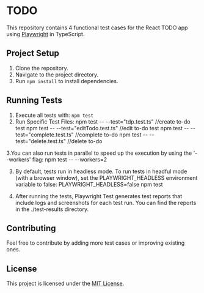 # TODO

This repository contains 4 functional test cases for the React TODO app using [Playwright](https://playwright.dev/)  in TypeScript.

## Project Setup

1. Clone the repository.
2. Navigate to the project directory.
3. Run `npm install` to install dependencies.

## Running Tests

1. Execute all tests with: `npm test`
2. Run Specific Test Files: 
npm test -- --test="tdp.test.ts"         //create to-do test
npm test -- --test="editTodo.test.ts"    //edit to-do test
npm test -- --test="complete.test.ts"    //complete to-do
npm test -- --test="delete.test.ts"      //delete to-do

3.You can also run tests in parallel to speed up the execution by using the '--workers' flag:
npm test -- --workers=2 

3. By default, tests run in headless mode. To run tests in headful mode (with a browser window), set the PLAYWRIGHT_HEADLESS environment variable to false: PLAYWRIGHT_HEADLESS=false npm test


4. After running the tests, Playwright Test generates test reports that include logs and screenshots for each test run. You can find the reports in the ./test-results directory.

## Contributing

Feel free to contribute by adding more test cases or improving existing ones.

## License

This project is licensed under the [MIT License](LICENSE).
